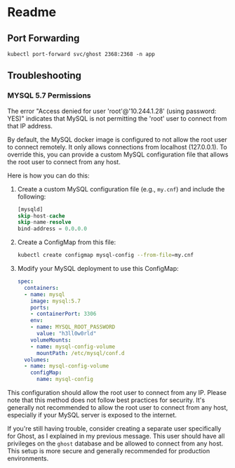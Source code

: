 # Readme

## Port Forwarding

```
kubectl port-forward svc/ghost 2368:2368 -n app
```

## Troubleshooting 

### MYSQL 5.7 Permissions


The error "Access denied for user 'root'@'10.244.1.28' (using password: YES)" indicates that MySQL is not permitting the 'root' user to connect from that IP address.

By default, the MySQL docker image is configured to not allow the root user to connect remotely. It only allows connections from localhost (127.0.0.1). To override this, you can provide a custom MySQL configuration file that allows the root user to connect from any host.

Here is how you can do this:

1. Create a custom MySQL configuration file (e.g., `my.cnf`) and include the following:

   ```sql
   [mysqld]
   skip-host-cache
   skip-name-resolve
   bind-address = 0.0.0.0
   ```

2. Create a ConfigMap from this file:

   ```bash
   kubectl create configmap mysql-config --from-file=my.cnf
   ```

3. Modify your MySQL deployment to use this ConfigMap:

   ```yaml
   spec:
     containers:
     - name: mysql
       image: mysql:5.7
       ports:
       - containerPort: 3306
       env:
       - name: MYSQL_ROOT_PASSWORD
         value: "h3ll0w0rld"
       volumeMounts:
       - name: mysql-config-volume
         mountPath: /etc/mysql/conf.d
     volumes:
     - name: mysql-config-volume
       configMap:
         name: mysql-config
   ```

This configuration should allow the root user to connect from any IP. Please note that this method does not follow best practices for security. It's generally not recommended to allow the root user to connect from any host, especially if your MySQL server is exposed to the internet.

If you're still having trouble, consider creating a separate user specifically for Ghost, as I explained in my previous message. This user should have all privileges on the `ghost` database and be allowed to connect from any host. This setup is more secure and generally recommended for production environments.